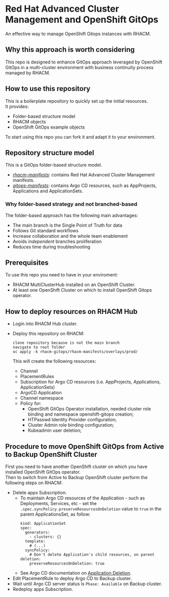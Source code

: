 # Red Hat Advanced Cluster Management and OpenShift GitOps

An effective way to manage OpenShift Gitops instances with RHACM.

## Why this approach is worth considering
This repo is designed to enhance GitOps approach leveraged by OpenShift GitOps
in a multi-cluster environment with business continuity process managed by RHACM.

## How to use this repository
This is a boilerplate repository to quickly set up the initial resources. \
It provides:
  * Folder-based structure model
  * RHACM objects
  * OpenShift GitOps example objects

To start using this repo you can fork it and adapt it to your environment.

## Repository structure model
This is a GitOps folder-based structure model.

* [_rhacm-manifests_](rhacm-manifests): contains Red Hat Advanced Cluster Management manifests.
* [_gitops-manifests_](gitops-manifests): contains Argo CD resources, such as AppProjects, Applications and ApplicationSets.

### Why folder-based strategy and not branched-based
The folder-based approach has the following main advantages:
* The main branch is the Single Point of Truth for data
* Follows Git standard workflows
* Increase collaboration and the whole team enablement
* Avoids _independent_ branches proliferation
* Reduces time during troubleshooting

## Prerequisites
To use this repo you need to have in your enviroment:
* RHACM MultiClusterHub installed on an OpenShift Cluster.
* At least one OpenShift Cluster on which to install OpenShift Gitops operator.

## How to deploy resources on RHACM Hub
* Login into RHACM Hub cluster.
* Deploy this repository on RHACM:
  ```
  clone repository because is not the main branch
  navigate to root folder 
  oc apply -k rhacm-gitops/rhacm-manifests/overlays/prod/
  ```

  This will create the following resources:
  * Channel
  * PlacementRules
  * Subscription for Argo CD resources (i.e. AppProjects, Applications, ApplicationSets)
  * ArgoCD Application
  * Channel namespace
  * Policy for: 
    * OpenShift GitOps Operator installation, needed cluster role binding and namespace openshift-gitops creation;
    * HTPasswd Identity Provider configuration; 
    * Cluster Admin role binding configuration;
    * Kubeadmin user deletion;  

## Procedure to move OpenShift GitOps from Active to Backup OpenShift Cluster
First you need to have another OpenShift cluster on which you have installed
OpenShift GitOps operator. \
Then to switch from Active to Backup OpenShift cluster perform the following
steps on RHACM:
* Delete apps Subscription.
  * To maintain Argo CD resources of the Application - such as Deployments,
    Services, etc - set the `.spec.syncPolicy.preserveResourcesOnDeletion`
    value to `true` in the parent ApplicationsSet, as follow:
    ```
    kind: ApplicationSet
    spec:
      generators:
        - clusters: {}
      template:
        # (...)
      syncPolicy:
        # Don't delete Application's child resources, on parent deletion:
        preserveResourcesOnDeletion: true
    ```
  * See Argo CD documentation on [Application Deletion](https://argocd-applicationset.readthedocs.io/en/stable/Application-Deletion/).
* Edit PlacementRule to deploy Argo CD to Backup cluster.
* Wait until Argo CD server status is `Phase: Available` on Backup cluster.
* Redeploy apps Subscription.
